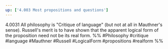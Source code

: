 ```yaml
---
up: ['4.003 Most propositions and questions']
---
```

4.0031 All philosophy is  "Critique of language" (but not at all in Mauthner's sense). Russell's merit is to have shown that the apparent logical form of the proposition need not be its real form.
%%
#Philosophy #critique #language #Mauthner #Russell #LogicalForm #propositions #realform %%